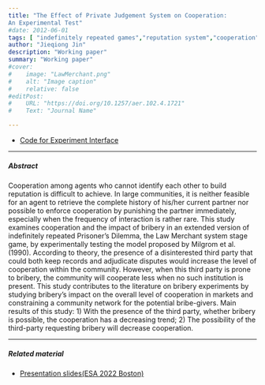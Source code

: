 ```yaml
---
title: "The Effect of Private Judgement System on Cooperation: 
An Experimental Test"
#date: 2012-06-01
tags: [ "indefinitely repeated games","reputation system","cooperation" ]
author: "Jieqiong Jin"
description: "Working paper"
summary: "Working paper"
#cover:
#    image: "LawMerchant.png"
#    alt: "Image caption"
#    relative: false
#editPost:
#    URL: "https://doi.org/10.1257/aer.102.4.1721"
#    Text: "Journal Name"

---
```


[//]: # ()

[//]: # (---)

[//]: # (##### Download)

[//]: # ()

[//]: # (+ [Paper]&#40;paper1.pdf&#41;)

[//]: # (+ [Online appendix]&#40;appendix1.pdf&#41;)

+ [Code for Experiment Interface](https://github.com/aardvark922/LawMerchant)

---

##### Abstract

Cooperation among agents who cannot identify each other to build reputation is difficult to achieve. In large communities, it is neither feasible for an agent to retrieve the complete
history of his/her current partner nor possible to enforce cooperation by punishing the partner immediately, especially
when the frequency of interaction is rather rare. This study examines cooperation and the impact of bribery in an
extended version of indefinitely repeated Prisoner’s Dilemma, the Law Merchant system stage game, by experimentally
testing the model proposed by Milgrom et al. (1990). According to theory, the presence of a disinterested third party
that could both keep records and adjudicate disputes would increase the level of cooperation within the community.
However, when this third party is prone to bribery, the community will cooperate less when no such institution is
present. This study contributes to the literature on bribery experiments by studying bribery’s impact on the overall
level of cooperation in markets and constraining a community network for the potential bribe-givers. Main results of
this study: 1) With the presence of the third party, whether bribery is possible, the cooperation has a decreasing
trend; 2) The possibility of the third-party requesting bribery will decrease cooperation.

[//]: # ()
[//]: # (---)

[//]: # ()

[//]: # (##### Figure X: Figure caption)

[//]: # (![]&#40;paper1.png&#41;)

[//]: # ()

[//]: # (---)

[//]: # ()

[//]: # (##### Citation)

[//]: # ()

[//]: # (Author. Year. "Title." *Journal* Volume &#40;Issue&#41;: First page–Last page. https://doi.org/paper_doi.)

[//]: # ()

[//]: # (```BibTeX)

[//]: # (@article{AAYY,)

[//]: # (author = {Author},)

[//]: # (doi = {paper_doi},)

[//]: # (journal = {Journal},)

[//]: # (number = {Issue},)

[//]: # (pages = {XXX--YYY},)

[//]: # (title ={Title},)

[//]: # (volume = {Volume},)

[//]: # (year = {Year}})

[//]: # (```)

---

##### Related material

+ [Presentation slides(ESA 2022 Boston)](presentation_LawMerchant.pdf)

[//]: # (+ [Code for Experiment Interface]&#40;https://github.com/aardvark922/LawMerchant&#41; – Github repository)

[//]: # (+ [Column title]&#40;https://cep.lse.ac.uk/pubs/download/cp365.pdf&#41; – Nontechnical column describing the paper.)

